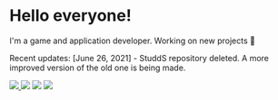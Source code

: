 # Hello everyone!
I'm a game and application developer.
Working on new projects 🙂

Recent updates:
[June 26, 2021] - StuddS repository deleted. A more improved version of the old one is being made.

<a href="https://twitter.com/Higamersan">
<img src="http://i.imgur.com/tXSoThF.png">
</a><a href="https://github.com/Higamers"><img src="http://i.imgur.com/0o48UoR.png"></a>

<img src="https://github-readme-stats.vercel.app/api?username=Higamers&theme=gotham&show_icons=true&custom_title=My%20Github%20Stats">
<img src="https://github-readme-stats.vercel.app/api/top-langs/?username=Higamers&theme=gotham&custom_title=My%20most%20used%20languages&layout=compact">

